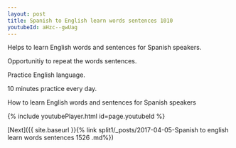 ```yaml
---
layout: post
title: Spanish to English learn words sentences 1010 
youtubeId: aHzc--gwUag
---
```

 
 
Helps to learn English words and sentences for Spanish speakers.

Opportunitiy to repeat the words sentences. 

Practice English language. 
 
10 minutes practice every day. 
 
How to learn English words and sentences for Spanish speakers 
 
{% include youtubePlayer.html id=page.youtubeId %}
 
 
[Next]({{ site.baseurl }}{% link  split1/_posts/2017-04-05-Spanish to english learn words sentences 1526 .md%})
 

